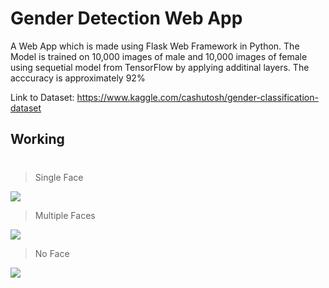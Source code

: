 # Gender Detection Web App

A Web App which is made using Flask Web Framework in Python. The Model is trained on 10,000 images of male and 10,000 images of female using sequetial model from TensorFlow by applying additinal layers. The acccuracy is approximately 92%
 
 Link to Dataset: https://www.kaggle.com/cashutosh/gender-classification-dataset
## Working
#
> Single Face

![](https://i.imgur.com/Do8oJ4p.gif)
> Multiple Faces

![](https://i.imgur.com/Iq6pIC6.gif)
> No Face

![](https://i.imgur.com/wOM9YYn.gif)
